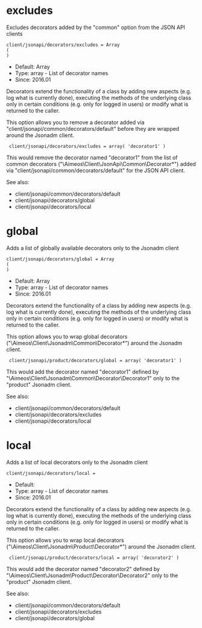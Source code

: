 
# excludes

Excludes decorators added by the "common" option from the JSON API clients

```
client/jsonapi/decorators/excludes = Array
(
)
```

* Default: Array
* Type: array - List of decorator names
* Since: 2016.01

Decorators extend the functionality of a class by adding new aspects
(e.g. log what is currently done), executing the methods of the underlying
class only in certain conditions (e.g. only for logged in users) or
modify what is returned to the caller.

This option allows you to remove a decorator added via
"client/jsonapi/common/decorators/default" before they are wrapped
around the Jsonadm client.

```
 client/jsonapi/decorators/excludes = array( 'decorator1' )
```

This would remove the decorator named "decorator1" from the list of
common decorators ("\Aimeos\Client\JsonApi\Common\Decorator\*") added via
"client/jsonapi/common/decorators/default" for the JSON API client.

See also:

* client/jsonapi/common/decorators/default
* client/jsonapi/decorators/global
* client/jsonapi/decorators/local

# global

Adds a list of globally available decorators only to the Jsonadm client

```
client/jsonapi/decorators/global = Array
(
)
```

* Default: Array
* Type: array - List of decorator names
* Since: 2016.01

Decorators extend the functionality of a class by adding new aspects
(e.g. log what is currently done), executing the methods of the underlying
class only in certain conditions (e.g. only for logged in users) or
modify what is returned to the caller.

This option allows you to wrap global decorators
("\Aimeos\Client\Jsonadm\Common\Decorator\*") around the Jsonadm
client.

```
 client/jsonapi/product/decorators/global = array( 'decorator1' )
```

This would add the decorator named "decorator1" defined by
"\Aimeos\Client\Jsonadm\Common\Decorator\Decorator1" only to the
"product" Jsonadm client.

See also:

* client/jsonapi/common/decorators/default
* client/jsonapi/decorators/excludes
* client/jsonapi/decorators/local

# local

Adds a list of local decorators only to the Jsonadm client

```
client/jsonapi/decorators/local = 
```

* Default: 
* Type: array - List of decorator names
* Since: 2016.01

Decorators extend the functionality of a class by adding new aspects
(e.g. log what is currently done), executing the methods of the underlying
class only in certain conditions (e.g. only for logged in users) or
modify what is returned to the caller.

This option allows you to wrap local decorators
("\Aimeos\Client\Jsonadm\Product\Decorator\*") around the Jsonadm
client.

```
 client/jsonapi/product/decorators/local = array( 'decorator2' )
```

This would add the decorator named "decorator2" defined by
"\Aimeos\Client\Jsonadm\Product\Decorator\Decorator2" only to the
"product" Jsonadm client.

See also:

* client/jsonapi/common/decorators/default
* client/jsonapi/decorators/excludes
* client/jsonapi/decorators/global